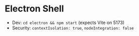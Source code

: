 # Electron Shell
- Dev: `cd electron && npm start` (expects Vite on 5173)
- Security: `contextIsolation: true`, `nodeIntegration: false`
